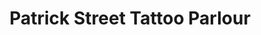 ---
title: "Patrick Street Tattoo Parlour"
url: /boyle/patrick-street-tattoo-parlour/
shop: tattoo
---